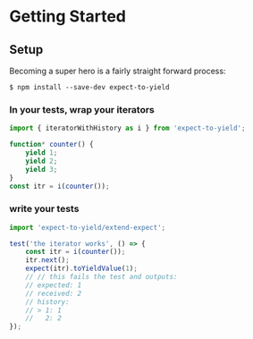 # Getting Started

## Setup

Becoming a super hero is a fairly straight forward process:

```
$ npm install --save-dev expect-to-yield
```

### In your tests, wrap your iterators

```javascript
import { iteratorWithHistory as i } from 'expect-to-yield';

function* counter() {
    yield 1;
    yield 2;
    yield 3;
}
const itr = i(counter());
```

### write your tests

```javascript
import 'expect-to-yield/extend-expect';

test('the iterator works', () => {
    const itr = i(counter());
    itr.next();
    expect(itr).toYieldValue(1);
    // // this fails the test and outputs:
    // expected: 1
    // received: 2
    // history:
    // > 1: 1
    //   2: 2
});


```



